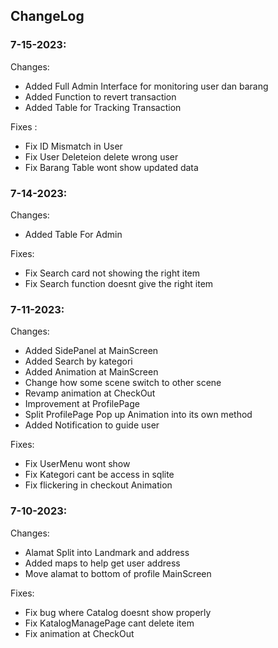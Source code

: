 ## ChangeLog

### 7-15-2023:

Changes:

- Added Full Admin Interface for monitoring user dan barang
- Added Function to revert transaction
- Added Table for Tracking Transaction

Fixes :

- Fix ID Mismatch in User
- Fix User Deleteion delete wrong user
- Fix Barang Table wont show updated data

### 7-14-2023:

Changes:

- Added Table For Admin

Fixes:

- Fix Search card not showing the right item
- Fix Search function doesnt give the right item

### 7-11-2023:

Changes:

- Added SidePanel at MainScreen
- Added Search by kategori
- Added Animation at MainScreen
- Change how some scene switch to other scene
- Revamp animation at CheckOut
- Improvement at ProfilePage
- Split ProfilePage Pop up Animation into its own method
- Added Notification to guide user

Fixes:

- Fix UserMenu wont show
- Fix Kategori cant be access in sqlite
- Fix flickering in checkout Animation

### 7-10-2023:

Changes:

- Alamat Split into Landmark and address
- Added maps to help get user address
- Move alamat to bottom of profile MainScreen

Fixes:

- Fix bug where Catalog doesnt show properly
- Fix KatalogManagePage cant delete item
- Fix animation at CheckOut


